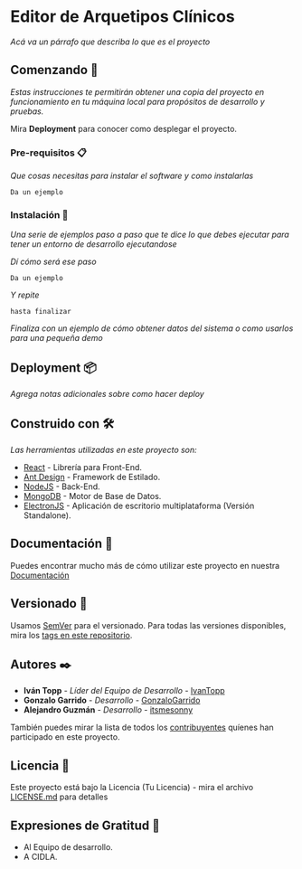 # Editor de Arquetipos Clínicos

_Acá va un párrafo que describa lo que es el proyecto_

## Comenzando 🚀

_Estas instrucciones te permitirán obtener una copia del proyecto en funcionamiento en tu máquina local para propósitos de desarrollo y pruebas._

Mira **Deployment** para conocer como desplegar el proyecto.


### Pre-requisitos 📋

_Que cosas necesitas para instalar el software y como instalarlas_

```
Da un ejemplo
```

### Instalación 🔧

_Una serie de ejemplos paso a paso que te dice lo que debes ejecutar para tener un entorno de desarrollo ejecutandose_

_Dí cómo será ese paso_

```
Da un ejemplo
```

_Y repite_

```
hasta finalizar
```

_Finaliza con un ejemplo de cómo obtener datos del sistema o como usarlos para una pequeña demo_

## Deployment 📦

_Agrega notas adicionales sobre como hacer deploy_

## Construido con 🛠️

_Las herramientas utilizadas en este proyecto son:_

* [React](https://es.reactjs.org/) - Librería para Front-End.
* [Ant Design](https://ant.design/) - Framework de Estilado.
* [NodeJS](https://nodejs.org/es/) - Back-End.
* [MongoDB](https://www.mongodb.com/es) - Motor de Base de Datos.
* [ElectronJS](https://electronjs.org) - Aplicación de escritorio multiplataforma (Versión Standalone).

## Documentación 📖

Puedes encontrar mucho más de cómo utilizar este proyecto en nuestra [Documentación](https://ivantopp.github.io/Archetypes-Editor-WOW/)

## Versionado 📌

Usamos [SemVer](http://semver.org/) para el versionado. Para todas las versiones disponibles, mira los [tags en este repositorio](https://github.com/tu/proyecto/tags).

## Autores ✒️

* **Iván Topp** - *Líder del Equipo de Desarrollo* - [IvanTopp](https://github.com/IvanTopp)
* **Gonzalo Garrido** - *Desarrollo* - [GonzaloGarrido](https://github.com/GonzaloGarrido)
* **Alejandro Guzmán** - *Desarrollo* - [itsmesonny](https://github.com/ItsmeSonny)

También puedes mirar la lista de todos los [contribuyentes](https://github.com/IvanTopp/Archetypes-Editor-WOW/graphs/contributors) quíenes han participado en este proyecto. 

## Licencia 📄

Este proyecto está bajo la Licencia (Tu Licencia) - mira el archivo [LICENSE.md](LICENSE.md) para detalles

## Expresiones de Gratitud 🎁

* Al Equipo de desarrollo.
* A CIDLA.
